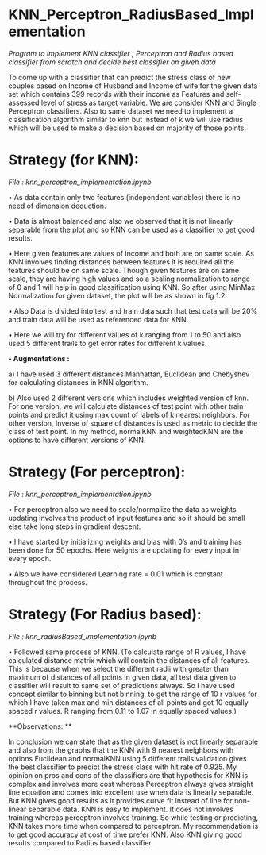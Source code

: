 # KNN_Perceptron_RadiusBased_Implementation
*Program to implement KNN classifier , Perceptron and Radius based classifier from scratch and decide best classifier on given data*

To come up with a classifier that can predict the stress class of new couples based on Income of Husband and Income of wife for the given data set which contains 399 records with their income as Features and self-assessed level of stress as target variable. We are consider KNN and Single Perceptron classifiers. Also to same dataset we need to implement a classification algorithm similar to knn but instead of k we will use radius which will be used to make a decision based on majority of those points.

# Strategy (for KNN):
*File : knn_perceptron_implementation.ipynb*

•	As data contain only two features (independent variables) there is no need of dimension deduction. 

•	Data is almost balanced and also we observed that it is not linearly separable from the plot and so KNN can be used as a classifier to get good results.

•	Here given features are values of income and both are on same scale. As KNN involves finding distances between features it is required all the features should be on same scale. Though given features are on same scale, they are having high values and so a scaling normalization to range of 0 and 1 will help in good classification using KNN. So after using MinMax Normalization for given dataset, the plot will be as shown in fig 1.2

•	Also Data is divided into test and train data such that test data will be 20% and train data will be used as referenced data for KNN.

•	Here we will try for different values of k ranging from 1 to 50 and also used 5 different trails to get error rates for different k values.

**•	Augmentations :**

a) I have used 3 different distances Manhattan, Euclidean and Chebyshev for calculating distances in KNN algorithm.

b) Also used 2 different versions which includes weighted version of knn. For one version, we will calculate distances of test point with other train points and predict it using max count of labels of k nearest neighbors. For other version, Inverse of square of distances is used as metric to decide the class of test point. In my method, normalKNN and weightedKNN are the options to have different versions of KNN.

# Strategy (For perceptron):
*File : knn_perceptron_implementation.ipynb*


•	For perceptron also we need to scale/normalize the data as weights updating involves the product of input features and so it should be small else take long steps in gradient descent.

•	I have started by initializing weights and bias with 0’s and training has been done for 50 epochs. Here weights are updating for every input in every epoch.

•	Also we have considered Learning rate = 0.01 which is constant throughout the process.

# Strategy (For Radius based):
*File : knn_radiusBased_implementation.ipynb*

•	Followed same process of KNN. (To calculate range of R values, I have calculated distance matrix which will contain the distances of all features. This is because when we select the different radii with greater than maximum of distances of all points in given data, all test data given to classifier will result to same set of predictions always. So I have used concept similar to binning but not binning, to get the range of 10 r values for which I have taken max and min distances of all points and got 10 equally spaced r values. R ranging from 0.11 to 1.07 in equally spaced values.)

**Observations: **

In conclusion we can state that as the given dataset is not linearly separable and also from the graphs that the KNN with 9 nearest neighbors with options Euclidean and normalKNN using 5 different trails validation gives the best classifier to predict the stress class with hit rate of 0.925. My opinion on pros and cons of the classifiers are that hypothesis for KNN is complex and involves more cost whereas Perceptron always gives straight line equation and comes into excellent use when data is linearly separable. But KNN gives good results as it provides curve fit instead of line for non-linear separable data. KNN is easy to implement. It does not involves training whereas perceptron involves training. So while testing or predicting, KNN takes more time when compared to perceptron. My recommendation is to get good accuracy at cost of time prefer KNN. Also KNN giving good results compared to Radius based classifier.



